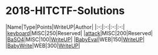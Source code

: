 # 2018-HITCTF-Solutions


|Name|Type|Points|WriteUP|Author|
|:-:|:-:|:-:|:-:|
|[keyboard](https://github.com/WangYihang/SniperOJ-WriteUps/tree/master/misc/misc250-keyboard)|MISC|250|Reserved|
|[attack](https://github.com/WangYihang/SniperOJ-WriteUps/tree/master/misc/misc200-attack)|MISC|200|Reserved|
|[BaSO4](https://github.com/WangYihang/SniperOJ-WriteUps/tree/master/misc/misc100-baso4)|MISC|100|[WriteUP](https://github.com/WangYihang/SniperOJ-WriteUps/blob/master/misc/misc100-baso4/decode_32_64.py)|
|[BabyEval](https://github.com/WangYihang/SniperOJ-WriteUps/tree/master/web/web150-babyeval/src)|WEB|150|[WriteUP](https://github.com/WangYihang/SniperOJ-WriteUps/tree/master/web/web150-babyeval/solution)|
|[BabyWrite](https://github.com/WangYihang/SniperOJ-WriteUps/tree/master/web/web300-babywrite/src)|WEB|300|[WriteUP](https://github.com/WangYihang/SniperOJ-WriteUps/tree/master/web/web300-babywrite/solution)|

